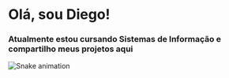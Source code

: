 <h1> Olá, sou Diego! </h1>
<a><h3>Atualmente estou cursando Sistemas de Informação e compartilho meus projetos aqui</h3></a>









![Snake animation](https://github.com/diegogodoy06/diegogodoy06/blob/output/github-contribution-grid-snake.svg)
